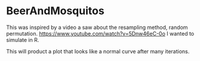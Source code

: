 BeerAndMosquitos
================
This was inspired by a video a saw about the resampling method, random
permutation.
https://www.youtube.com/watch?v=5Dnw46eC-0o
I wanted to simulate in R.

This will product a plot that looks like a normal curve after many iterations. 

